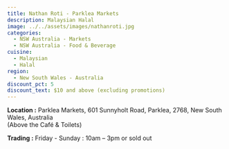 ```yaml
---
title: Nathan Roti - Parklea Markets
description: Malaysian Halal
image: ../../assets/images/nathanroti.jpg
categories:
  - NSW Australia - Markets
  - NSW Australia - Food & Beverage
cuisine:
  - Malaysian
  - Halal
region:
  - New South Wales - Australia
discount_pct: 5
discount_text: $10 and above (excluding promotions)
---
```

**Location :** Parklea Markets, 601 Sunnyholt Road, Parklea, 2768, New South Wales, Australia\
(Above the Café & Toilets)

**Trading :** Friday - Sunday : 10am – 3pm or sold out
